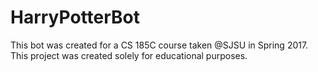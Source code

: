 # HarryPotterBot

This bot was created for a CS 185C course taken @SJSU in Spring 2017. This project was created solely for educational purposes. 